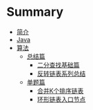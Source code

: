 
# Summary

* [简介](README.md)
* [Java]()
* [算法](算法/README.md)
    * [总结篇]()
      * [二分查找基础篇](算法/总结篇/二分查找基础篇.md)
      * [反转链表系列总结](算法/总结篇/反转链表系列总结.md)
    * [单题篇]()
      * [合并K个排序链表](算法/单题篇/合并K个排序链表.md)
      * [环形链表入口节点](算法/单题篇/环形链表入口节点.md)

